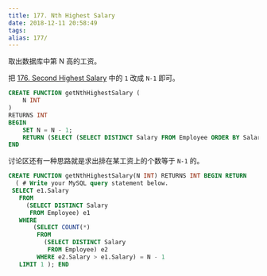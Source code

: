 ```yaml
---
title: 177. Nth Highest Salary
date: 2018-12-11 20:58:49
tags:
alias: 177/
---
```


取出数据库中第 N 高的工资。

<!--more-->

把 [176. Second Highest Salary](https://songouyang.github.io/leetcode/second-highest-salary/) 中的 `1` 改成 `N-1` 即可。

```sql
CREATE FUNCTION getNthHighestSalary (
	N INT
)
RETURNS INT
BEGIN
	SET N = N - 1;
	RETURN (SELECT (SELECT DISTINCT Salary FROM Employee ORDER BY Salary DESC LIMIT N, 1) AS second);
END
```

讨论区还有一种思路就是求出排在某工资上的个数等于 `N-1` 的。

```sql
CREATE FUNCTION getNthHighestSalary(N INT) RETURNS INT BEGIN RETURN
  ( # Write your MySQL query statement below.
 SELECT e1.Salary
   FROM
     (SELECT DISTINCT Salary
      FROM Employee) e1
   WHERE
       (SELECT COUNT(*)
        FROM
          (SELECT DISTINCT Salary
           FROM Employee) e2
        WHERE e2.Salary > e1.Salary) = N - 1
   LIMIT 1 ); END
```
